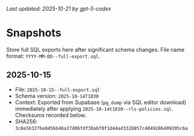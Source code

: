 _Last updated: 2025-10-21 by gpt-5-codex_
# Snapshots
Store full SQL exports here after significant schema changes.
File name format: `YYYY-MM-DD--full-export.sql`.

## 2025-10-15
- File: `2025-10-15--full-export.sql`
- Schema version: `2025-10-14T1830`
- Context: Exported from Supabase (`pg_dump` via SQL editor download) immediately after applying `2025-10-14t1830--rls-policies.sql`. Checksums recorded below.
- SHA256: `3c8e5b327be8456b46a37d06fdf38abf0f1d44ad3328857c4049286409205c6a`
